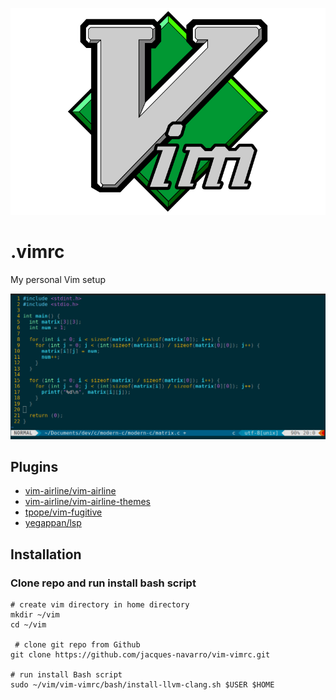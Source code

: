 ![](images/Vimlogo.svg.png)

# .vimrc

My personal Vim setup

![](images/vim-c.png)

## Plugins

- [vim-airline/vim-airline](https://github.com/vim-airline/vim-airline)
- [vim-airline/vim-airline-themes](https://github.com/vim-airline/vim-airline-themes)
- [tpope/vim-fugitive](https://github.com/tpope/vim-fugitive)
- [yegappan/lsp](https://github.com/yegappan/lsp)

## Installation

### Clone repo and run install bash script

```
# create vim directory in home directory
mkdir ~/vim
cd ~/vim
 
 # clone git repo from Github
git clone https://github.com/jacques-navarro/vim-vimrc.git 

# run install Bash script
sudo ~/vim/vim-vimrc/bash/install-llvm-clang.sh $USER $HOME
```
